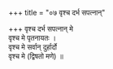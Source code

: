 +++
title = "०७ वृश्च दर्भ सपत्नान्"

+++
वृश्च दर्भ सपत्नान् मे  
वृश्च मे पृतनायतः ।  
वृश्च मे सर्वान् दुर्हार्दो  
वृश्च मे (द्विषतो मणे) ॥